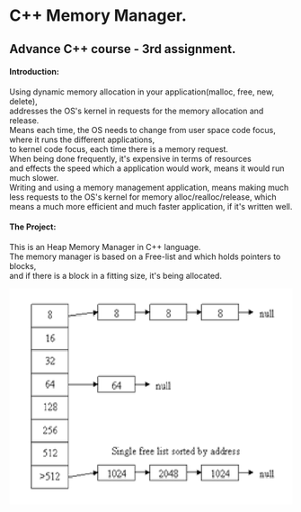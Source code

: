 # C++ Memory Manager.
## Advance C++ course - 3rd assignment.


#### Introduction:
Using dynamic memory allocation in your application(malloc, free, new, delete),  
addresses the OS's kernel in requests for the memory allocation and release.  
Means each time, the OS needs to change from user space code focus, where it runs the different applications,  
to kernel code focus, each time there is a memory request.  
When being done frequently, it's expensive in terms of resources  
and effects the speed which a application would work, means it would run much slower.  
Writing and using a memory management application, means making much less requests to the OS's kernel for memory alloc/realloc/release, 
which means a much more efficient and much faster application, if it's written well.

#### The Project:
This is an Heap Memory Manager in C++ language.  
The memory manager is based on a Free-list and which holds pointers to blocks,  
and if there is a block in a fitting size, it's being allocated.

![Model Example](designExample.png)
